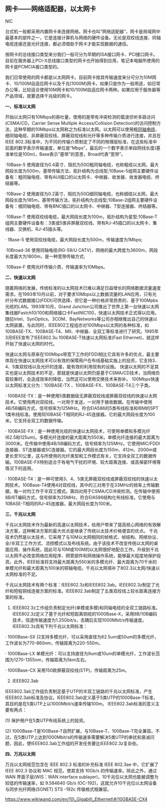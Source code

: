 ## 网卡——网络适配器，以太网卡

NIC

台式机一般都采用内置网卡来连接网络。网卡也叫“网络适配器”，网卡是局域网中最基本的部件之一，它是连接计算机与网络的硬件设备。无论是双绞线连接、同轴电缆连接还是光纤连接，都必须借助于网卡才能实现数据的通信。

按网卡的总线接口类型来分我们一般可分为早期的ISA接口网卡、PCI接口网卡。目前在服务器上PCI-X总线接口类型的网卡也开始得到应用，笔记本电脑所使用的网卡是PCMCIA接口类型的。

我们日常使用的网卡都是以太网网卡。目前网卡按其传输速度来分可分为10M网卡、10/100M自适应网卡以及千兆\(1000M\)网卡。如果只是作为一般用途，如日常办公等，比较适合使用10M网卡和10/100M自适应网卡两种。如果应用于服务器等产品领域，就要选择千兆级的网卡。

**一、标准以太网**

开始以太网只有10Mbps的吞吐量，使用的是带有冲突检测的载波侦听多路访问\(CSMA/CD，Carrier Sense Multiple Access/Collision Detection\)的访问控制方法，这种早期的10Mbps以太网称之为标准以太网。以太网可以使用粗[同轴电缆](http://zixun.jia.com/tag/11916/)、细同轴电缆、非屏蔽双绞线、屏蔽双绞线和光纤等多种传输介质进行连接，并且在IEEE 802.3标准中，为不同的传输介质制定了不同的物理层标准，在这些标准中前面的数字表示传输速度，单位是“Mbps”，最后的一个数字表示单段网线长度\(基准单位是100m\)，Base表示“基带”的意思，Broad代表“宽带”。

·10Base-5 使用直径为0.4英寸、阻抗为50Ω粗同轴电缆，也称粗缆以太网，最大网段长度为500m，基带传输方法，拓扑结构为总线型;10Base-5组网主要硬件设备有：粗同轴电缆、带有AUI插口的以太网卡、中继器、收发器、收发器电缆、终结器等。　　

·10Base-2 使用直径为0.2英寸、阻抗为50Ω细同轴电缆，也称细缆以太网，最大网段长度为185m，基带传输方法，拓扑结构为总线型;10Base-2组网主要硬件设备有：细同轴电缆、带有BNC插口的以太网卡、中继器、T型连接器、终结器等。　　

·10Base-T 使用双绞线电缆，最大网段长度为100m，拓扑结构为星型;10Base-T组网主要硬件设备有：3类或5类非屏蔽双绞线、带有RJ-45插口的以太网卡、集线器、交换机、RJ-45插头等。

· 1Base-5 使用双绞线电缆，最大网段长度为500m，传输速度为1Mbps;　　

·10Broad-36 使用同轴电缆\(RG-59/U CATV\)，网络的最大跨度为3600m，网段长度最大为1800m，是一种宽带传输方式;　　

·10Base-F 使用光纤传输介质，传输速率为10Mbps。

**二、快速以太网**

随着网络的发展，传统标准的以太网技术已难以满足日益增长的网络数据流量速度需求。在1993年10月以前，对于要求10Mbps以上数据流量的LAN应用，只有光纤分布式数据接口\(FDDI\)可供选择，但它是一种价格非常昂贵的、基于100Mpbs光缆的LAN。1993年10月，Grand Junction公司推出了世界上第一台快速以太网集线器Fastch10/100和网络接口卡FastNIC100，快速以太网技术正式得以应用。随后Intel、SynOptics、3COM、BayNetworks等公司亦相继推出自己的快速以太网装置。与此同时，IEEE802工程组亦对100Mbps以太网的各种标准，如100BASE-TX、100BASE-T4、MII、中继器、全双工等标准进行了研究。1995年3月IEEE宣布了IEEE802.3u 100BASE-T快速以太网标准\(Fast Ethernet\)，就这样开始了快速以太网的时代。

快速以太网与原来在100Mbps带宽下工作的FDDI相比它具有许多的优点，最主要体现在快速以太网技术可以有效的保障用户在布线基础实施上的投资，它支持3、4、5类双绞线以及光纤的连接，能有效的利用现有的设施。 快速以太网的不足其实也是以太网技术的不足，那就是快速以太网仍是基于CSMA/CD技术，当网络负载较重时，会造成效率的降低，当然这可以使用交换技术来弥补。 100Mbps快速以太网标准又分为：100BASE-TX 、100BASE-FX、100BASE-T4三个子类。　　

· 100BASE-TX：是一种使用5类数据级无屏蔽双绞线或屏蔽双绞线的快速以太网技术。它使用两对双绞线，一对用于发送，一对用于接收数据。在传输中使用4B/5B编码方式，信号频率为125MHz。符合EIA586的5类布线标准和IBM的SPT 1类布线标准。使用同10BASE-T相同的RJ-45连接器。它的最大网段长度为100米。它支持全双工的数据传输。　　

· 100BASE-FX：是一种使用光缆的快速以太网技术，可使用单模和多模光纤\(62.5和125um\)。多模光纤连接的最大距离为550米。单模光纤连接的最大距离为3000米。在传输中使用4B/5B编码方式，信号频率为125MHz。它使用MIC/FDDI连接器、ST连接器或SC连接器。它的最大网段长度为150m、412m、2000m或更长至10公里，这与所使用的光纤类型和工作模式有关，它支持全双工的数据传输。100BASE-FX特别适合于有电气干扰的环境、较大距离连接、或高保密环境等情况下的适用。　　

· 100BASE-T4：是一种可使用3、4、5类无屏蔽双绞线或屏蔽双绞线的快速以太网技术。100Base-T4使用4对双绞线，其中的三对用于在33MHz的频率上传输数据，每一对均工作于半双工模式。第四对用于CSMA/CD冲突检测。在传输中使用8B/6T编码方式，信号频率为25MHz，符合EIA586结构化布线标准。它使用与10BASE-T相同的RJ-45连接器，最大网段长度为100米。

**三、千兆以太网**

千兆以太网技术作为最新的高速以太网技术，给用户带来了提高核心网络的有效解决方案，这种解决方案的最大优点是继承了传统以太技术价格便宜的优点。 千兆技术仍然是以太技术，它采用了与10M以太网相同的帧格式、帧结构、网络协议、全/半双工工作方式、流控模式以及布线系统。由于该技术不改变传统以太网的桌面应用、操作系统，因此可与10M或100M的以太网很好地配合工作。升级到千兆以太网不必改变网络应用程序、网管部件和网络操作系统，能够最大程度地保护投资。此外，IEEE标准将支持最大距离为550米的多模光纤、最大距离为70千米的单模光纤和最大距离为100米的铜轴电缆。千兆以太网填补了802.3以太网/快速以太网标准的不足。

千兆以太网技术有两个标准：IEEE802.3z和IEEE802.3ab。IEEE802.3z制定了光纤和短程铜线连接方案的标准。IEEE802.3ab制定了五类双绞线上较长距离连接方案的标准。　

1. IEEE802.3z工作组负责制定光纤\(单模或多模\)和同轴电缆的全双工链路标准。IEEE802.3z定义了基于光纤和短距离铜缆的1000Base-X，采用8B/10B编码技术，信道传输速度为1.25Gbit/s，去耦后实现1000Mbit/s传输速度。 IEEE802.3z具有下列千兆以太网标准：　　

· 1000Base-SX 只支持多模光纤，可以采用直径为62.5um或50um的多模光纤，工作波长为770-860nm，传输距离为220-550m。　　

· 1000Base-LX 单模光纤：可以支持直径为9um或10um的单模光纤，工作波长范围为1270-1355nm，传输距离为5km左右。　

· 1000Base-CX 采用150欧屏蔽双绞线\(STP\)，传输距离为25m。

2. IEEE802.3ab　

IEEE802.3ab工作组负责制定基于UTP的半双工链路的千兆以太网标准，产生IEEE802.3ab标准及协议。IEEE802.3ab定义基于5类UTP的1000Base-T标准，其目的是在5类UTP上以1000Mbit/s速率传输100m。 IEEE802.3ab标准的意义主要有两点：　　

\(1\) 保护用户在5类UTP布线系统上的投资。　　

\(2\) 1000Base-T是100Base-T自然扩展，与10Base-T、100Base-T完全兼容。不过，在5类UTP上达到1000Mbit/s的传输速率需要解决5类UTP的串扰和衰减问题，因此，使IEEE802.3ab工作组的开发任务要比IEEE802.3z复杂些。

**四、万兆以太网**

万兆以太网规范包含在 IEEE 802.3 标准的补充标准 IEEE 802.3ae 中，它扩展了 IEEE 802.3 协议和 MAC 规范，使其支持 10Gb/s 的传输速率。除此之外，通过 WAN 界面子层(WIS：WAN interface sublayer)，10千兆位以太网也能被调整为较低的传输速率，如 9.584640 Gb/s (OC-192)，这就允许10千兆位以太网设备与同步光纤网络(SONET) STS -192c 传输格式相兼容。  


https://www.wikiwand.com/en/10\_Gigabit\_Ethernet\#/10GBASE-CX4









